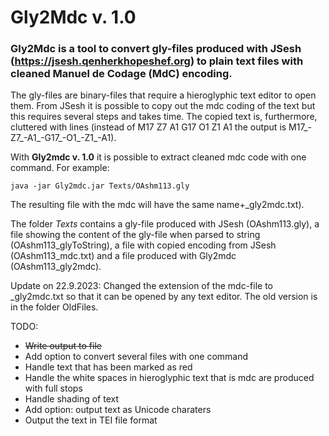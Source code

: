 # Gly2Mdc v. 1.0
### Gly2Mdc is a tool to convert gly-files produced with JSesh (https://jsesh.qenherkhopeshef.org) to plain text files with cleaned Manuel de Codage (MdC) encoding.

The gly-files are binary-files that require a hieroglyphic text editor to open them. From JSesh it is possible to copy out the mdc coding of the text but this requires several steps and takes time. The copied text is, furthermore, cluttered with lines (instead of M17 Z7 A1 G17 O1 Z1 A1 the output is M17_-Z7_-A1_-G17_-O1_-Z1_-A1).

With **Gly2mdc v. 1.0** it is possible to extract cleaned mdc code with one command. For example:

    java -jar Gly2mdc.jar Texts/OAshm113.gly

The resulting file with the mdc will have the same name+\_gly2mdc.txt).

The folder <i>Texts</i> contains a gly-file produced with JSesh (OAshm113.gly), a file showing the content of the gly-file when parsed to string (OAshm113_glyToString), a file with copied encoding from JSesh (OAshm113_mdc.txt) and a file produced with Gly2mdc (OAshm113_gly2mdc).

Update on 22.9.2023:
Changed the extension of the mdc-file to _gly2mdc.txt so that it can be opened by any text editor. The old version is in the folder OldFiles.

TODO:
- ~~Write output to file~~
- Add option to convert several files with one command
- Handle text that has been marked as red
- Handle the white spaces in hieroglyphic text that is mdc are produced with full stops
- Handle shading of text
- Add option: output text as Unicode charaters
- Output the text in TEI file format
